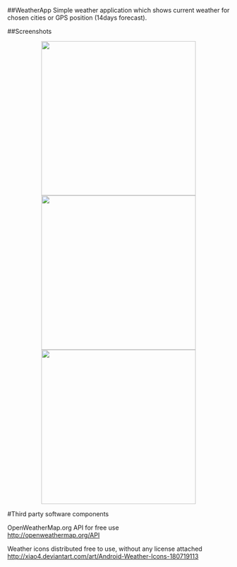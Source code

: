 ##WeatherApp
Simple weather application which shows current weather for chosen cities or GPS position (14days forecast).

##Screenshots
<p>
  <center>
    <img src="http://i.imgur.com/Dp8ecxq.png" height="350" align="center" />
    <img src="http://i.imgur.com/7q9hAru.png" height="350" align="center" />
    <img src="http://i.imgur.com/O2oegAP.png" height="350" align="center" />
  </center>
</p>

#Third party software components

OpenWeatherMap.org API for free use
<br />
http://openweathermap.org/API

Weather icons distributed free to use, without any license attached
<br />
http://xiao4.deviantart.com/art/Android-Weather-Icons-180719113

